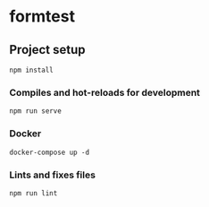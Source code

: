 # formtest

## Project setup
```
npm install
```

### Compiles and hot-reloads for development
```
npm run serve
```

### Docker
```
docker-compose up -d 
```

### Lints and fixes files
```
npm run lint
```
